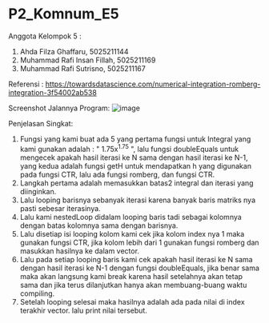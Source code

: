 
# P2_Komnum_E5

Anggota Kelompok 5 :
  1. Ahda Filza Ghaffaru, 5025211144
  2. Muhammad Rafi Insan Fillah, 5025211169
  3. Muhammad Rafi Sutrisno, 5025211167

Referensi : https://towardsdatascience.com/numerical-integration-romberg-integration-3f54002ab538

Screenshot Jalannya Program:
![image](https://user-images.githubusercontent.com/99827242/209153853-178aa6e1-ee55-4e83-81c8-d815c84f769b.png)


Penjelasan Singkat:

1. Fungsi yang kami buat ada 5 yang pertama fungsi untuk Integral yang kami gunakan adalah : " 1.75x<sup>1.75</sup> ", lalu fungsi doubleEquals untuk mengecek apakah hasil iterasi ke N sama dengan hasil iterasi ke N-1, yang kedua adalah fungsi getH untuk mendapatkan h yang digunakan pada fungsi CTR, lalu ada fungsi romberg, dan fungsi CTR. 
2. Langkah pertama adalah memasukkan batas2 integral dan iterasi yang diinginkan.
3. Lalu looping barisnya sebanyak iterasi karena banyak baris matriks nya pasti sebesar iterasinya.
4. Lalu kami nestedLoop didalam looping baris tadi sebagai kolomnya dengan batas kolomnya sama dengan barisnya.
5. Lalu disetiap isi looping kolom kami cek jika kolom index nya 1 maka gunakan fungsi CTR, jika kolom lebih dari 1 gunakan fungsi romberg dan masukkan hasilnya ke dalam vector.
6. Lalu pada setiap looping baris kami cek apakah hasil iterasi ke N sama dengan hasil iterasi ke N-1 dengan fungsi doubleEquals, jika benar sama maka akan langsung kami break karena hasil setelahnya akan tetap sama dan jika terus dilanjutkan hanya akan membuang-buang waktu compiling.
7. Setelah looping selesai maka hasilnya adalah ada pada nilai di index terakhir vector. lalu print nilai tersebut.
